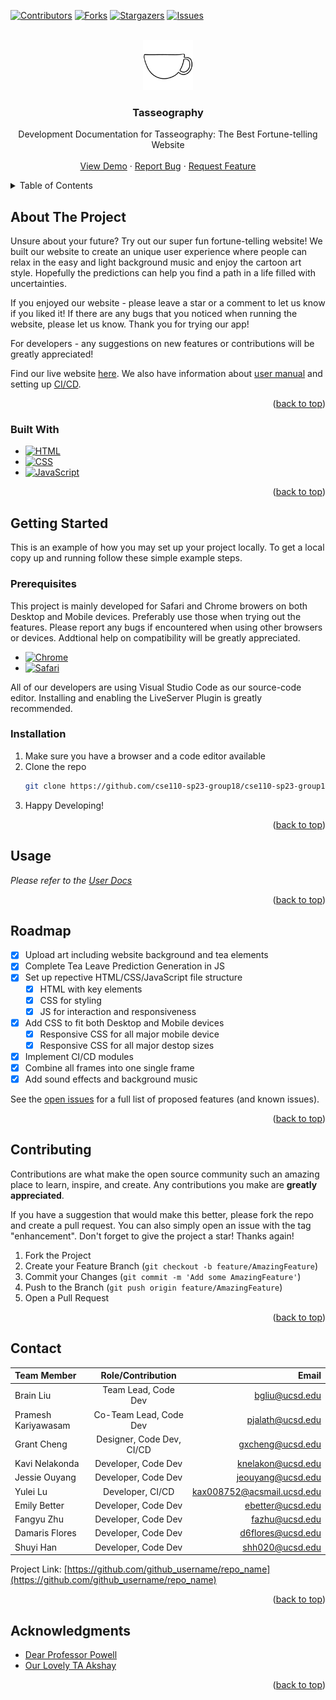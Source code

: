 <!-- Template from othneildrew/Best-README-Template See: https://github.com/othneildrew/Best-README-Template/pull/73 -->
<a name="readme-top"></a>


<!-- PROJECT SHIELDS -->
<!--
*** I'm using markdown "reference style" links for readability.
*** Reference links are enclosed in brackets [ ] instead of parentheses ( ).
*** See the bottom of this document for the declaration of the reference variables
*** for contributors-url, forks-url, etc. This is an optional, concise syntax you may use.
*** https://www.markdownguide.org/basic-syntax/#reference-style-links
-->
[![Contributors][contributors-shield]][contributors-url]
[![Forks][forks-shield]][forks-url]
[![Stargazers][stars-shield]][stars-url]
[![Issues][issues-shield]][issues-url]



<!-- PROJECT LOGO -->
<br />
<div align="center">
  <a href="https://github.com/cse110-sp23-group18/cse110-sp23-group18/">
    <img src="~/../../source/assets/images/teacup/teacupSide.png" alt="Logo" width="80" height="80">
  </a>

<h3 align="center">Tasseography</h3>

  <p align="center">
    Development Documentation for Tasseography: The Best Fortune-telling Website
    <br />
    <br />
    <a href="https://youtu.be/yYyHpr7XZ98">View Demo</a>
    ·
    <a href="https://github.com/cse110-sp23-group18/cse110-sp23-group18/issues">Report Bug</a>
    ·
    <a href="https://github.com/cse110-sp23-group18/cse110-sp23-group18/issues">Request Feature</a>
  </p>
</div>



<!-- TABLE OF CONTENTS -->
<details>
  <summary>Table of Contents</summary>
  <ol>
    <li>
      <a href="#about-the-project">About The Project</a>
      <ul>
        <li><a href="#built-with">Built With</a></li>
      </ul>
    </li>
    <li>
      <a href="#getting-started">Getting Started</a>
      <ul>
        <li><a href="#prerequisites">Prerequisites</a></li>
        <li><a href="#installation">Installation</a></li>
      </ul>
    </li>
    <li><a href="#usage">Usage</a></li>
    <li><a href="#roadmap">Roadmap</a></li>
    <li><a href="#contributing">Contributing</a></li>
    <li><a href="#contact">Contact</a></li>
    <li><a href="#acknowledgments">Acknowledgments</a></li>
  </ol>
</details>



<!-- ABOUT THE PROJECT -->
## About The Project
Unsure about your future? Try out our super fun fortune-telling website! We built our website to create an unique user experience where people can relax in the easy and light background music and enjoy the cartoon art style. Hopefully the predictions can help you find a path in a life filled with uncertainties.

If you enjoyed our website - please leave a star or a comment to let us know if you liked it! If there are any bugs that you noticed when running the website, please let us know. Thank you for trying our app!


For developers - any suggestions on new features or contributions will be greatly appreciated!

Find our live website [here](https://apollo18-tealeaves.netlify.app). We also have information about [user manual](/docs/userdoc.md) and setting up [CI/CD](/docs/cicd.md).

<p align="right">(<a href="#readme-top">back to top</a>)</p>



### Built With

* [![HTML][html.logo]][html-url]
* [![CSS][css.logo]][css-url]
* [![JavaScript][js.logo]][js-url]

<p align="right">(<a href="#readme-top">back to top</a>)</p>



<!-- GETTING STARTED -->
## Getting Started

This is an example of how you may set up your project locally.
To get a local copy up and running follow these simple example steps.

### Prerequisites

This project is mainly developed for Safari and Chrome browers on both Desktop and Mobile devices. Preferably use those when trying out the features. Please report any bugs if encountered when using other browsers or devices. Addtional help on compatibility will be greatly appreciated. 

* [![Chrome][chrome.logo]][chrome-url]
* [![Safari][safari.logo]][safari-url]

All of our developers are using Visual Studio Code as our source-code editor. Installing and enabling the LiveServer Plugin is greatly recommended. 

### Installation

1. Make sure you have a browser and a code editor available 
2. Clone the repo
   ```sh
   git clone https://github.com/cse110-sp23-group18/cse110-sp23-group18.git
   ```
3. Happy Developing!

<p align="right">(<a href="#readme-top">back to top</a>)</p>



<!-- USAGE EXAMPLES -->
## Usage

_Please refer to the [User Docs](/docs/userdocs.md)_

<p align="right">(<a href="#readme-top">back to top</a>)</p>



<!-- ROADMAP -->
## Roadmap

- [x] Upload art including website background and tea elements
- [x] Complete Tea Leave Prediction Generation in JS
- [x] Set up repective HTML/CSS/JavaScript file structure 
    - [x] HTML with key elements
    - [x] CSS for styling
    - [x] JS for interaction and responsiveness
- [X] Add CSS to fit both Desktop and Mobile devices
    - [X] Responsive CSS for all major mobile device
    - [X] Responsive CSS for all major destop sizes
- [X] Implement CI/CD modules
- [X] Combine all frames into one single frame
- [X] Add sound effects and background music

See the [open issues](https://github.com/github_username/repo_name/issues) for a full list of proposed features (and known issues).

<p align="right">(<a href="#readme-top">back to top</a>)</p>



<!-- CONTRIBUTING -->
## Contributing

Contributions are what make the open source community such an amazing place to learn, inspire, and create. Any contributions you make are **greatly appreciated**.

If you have a suggestion that would make this better, please fork the repo and create a pull request. You can also simply open an issue with the tag "enhancement".
Don't forget to give the project a star! Thanks again!

1. Fork the Project
2. Create your Feature Branch (`git checkout -b feature/AmazingFeature`)
3. Commit your Changes (`git commit -m 'Add some AmazingFeature'`)
4. Push to the Branch (`git push origin feature/AmazingFeature`)
5. Open a Pull Request

<p align="right">(<a href="#readme-top">back to top</a>)</p>





<!-- CONTACT -->
## Contact

| Team Member          | Role/Contribution         | Email            |
| :------------------- | :-----------------:       | ---------------: |
| Brain Liu            |  Team Lead, Code Dev      | bgliu@ucsd.edu   |
| Pramesh Kariyawasam  |  Co-Team Lead, Code Dev   | pjalath@ucsd.edu |
| Grant Cheng          |  Designer, Code Dev, CI/CD| gxcheng@ucsd.edu |
| Kavi Nelakonda       |  Developer, Code Dev      | knelakon@ucsd.edu|
| Jessie Ouyang        |  Developer, Code Dev      | jeouyang@ucsd.edu|
| Yulei Lu             |  Developer, CI/CD         | kax008752@acsmail.ucsd.edu|
| Emily Better         |  Developer, Code Dev      | ebetter@ucsd.edu|
| Fangyu Zhu           |  Developer, Code Dev      | fazhu@ucsd.edu|
| Damaris Flores       |  Developer, Code Dev      | d6flores@ucsd.edu|
| Shuyi Han            |  Developer, Code Dev      | shh020@ucsd.edu|





Project Link: [https://github.com/github_username/repo_name](https://github.com/github_username/repo_name)

<p align="right">(<a href="#readme-top">back to top</a>)</p>



<!-- ACKNOWLEDGMENTS -->
## Acknowledgments

* [Dear Professor Powell](https://www.linkedin.com/in/thomasapowell/)
* [Our Lovely TA Akshay](https://www.linkedin.com/in/akshayprabhu200/)

<p align="right">(<a href="#readme-top">back to top</a>)</p>



<!-- MARKDOWN LINKS & IMAGES -->
<!-- https://www.markdownguide.org/basic-syntax/#reference-style-links -->
[contributors-shield]: https://img.shields.io/github/contributors/cse110-sp23-group18/cse110-sp23-group18.svg?style=for-the-badge
[contributors-url]: https://github.com/github_username/repo_name/graphs/contributors
[forks-shield]: https://img.shields.io/github/forks/cse110-sp23-group18/cse110-sp23-group18.svg?style=for-the-badge
[forks-url]: https://github.com/cse110-sp23-group18/cse110-sp23-group18/network/members
[stars-shield]: https://img.shields.io/github/stars/cse110-sp23-group18/cse110-sp23-group18.svg?style=for-the-badge
[stars-url]: https://github.com/cse110-sp23-group18/cse110-sp23-group18/stargazers
[issues-shield]: https://img.shields.io/github/issues/cse110-sp23-group18/cse110-sp23-group18.svg?style=for-the-badge
[issues-url]: https://github.com/cse110-sp23-group18/cse110-sp23-group18/issues
[license-shield]: https://img.shields.io/github/license/github_username/repo_name.svg?style=for-the-badge
[license-url]: https://github.com/github_username/repo_name/blob/master/LICENSE.txt
[linkedin-shield]: https://img.shields.io/badge/-LinkedIn-black.svg?style=for-the-badge&logo=linkedin&colorB=555
[linkedin-url]: https://linkedin.com/in/https://img.shields.io/badge/Safari-FF1B2D?style=for-the-badge&logo=Safari&logoColor=whitelinkedin_username
[product-screenshot]: images/screenshot.png
[safari.logo]: https://img.shields.io/badge/Safari-FF1B2D?style=for-the-badge&logo=Safari&logoColor=white
[safari-url]: https://www.apple.com/safari/
[chrome.logo]: https://img.shields.io/badge/Google_chrome-4285F4?style=for-the-badge&logo=Google-chrome&logoColor=white
[chrome-url]: https://www.google.com/chrome/
[Vue.js]: https://img.shields.io/badge/Vue.js-35495E?style=for-the-badge&logo=vuedotjs&logoColor=4FC08D
[Vue-url]: https://vuejs.org/
[Angular.io]: https://img.shields.io/badge/Angular-DD0031?style=for-the-badge&logo=angular&logoColor=white
[Angular-url]: https://angular.io/
[html.logo]: https://img.shields.io/badge/HTML-239120?style=for-the-badge&logo=html5&logoColor=white
[html-url]: https://devdocs.io/html/
[css.logo]: https://img.shields.io/badge/CSS-239120?&style=for-the-badge&logo=css3&logoColor=white
[css-url]: https://developer.mozilla.org/en-US/docs/Web/CSS
[js.logo]: https://img.shields.io/badge/JavaScript-F7DF1E?style=for-the-badge&logo=javascript&logoColor=black
[js-url]: https://developer.mozilla.org/en-US/docs/Web/JavaScript
[JQuery.com]: https://img.shields.io/badge/jQuery-0769AD?style=for-the-badge&logo=jquery&logoColor=white
[JQuery-url]: https://jquery.com 
